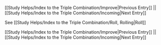 [[Study Helps/Index to the Triple Combination/Improve|Previous Entry]]  ||  [[Study Helps/Index to the Triple Combination/Incoming|Next Entry]]

 See [[Study Helps/Index to the Triple Combination/Roll, Rolling|Roll]]

[[Study Helps/Index to the Triple Combination/Improve|Previous Entry]]  ||  [[Study Helps/Index to the Triple Combination/Incoming|Next Entry]]
